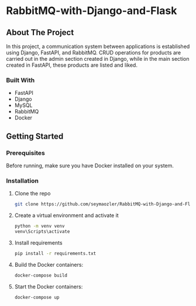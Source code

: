 # RabbitMQ-with-Django-and-Flask
<!-- PROJECT SHIELDS -->
<!--
*** I'm using markdown "reference style" links for readability.
*** Reference links are enclosed in brackets [ ] instead of parentheses ( ).
*** See the bottom of this document for the declaration of the reference variables
*** for contributors-url, forks-url, etc. This is an optional, concise syntax you may use.
*** https://www.markdownguide.org/basic-syntax/#reference-style-links
-->


<!-- ABOUT THE PROJECT -->
## About The Project
In this project, a communication system between applications is established using Django, FastAPI, and RabbitMQ. CRUD operations for products are carried out in the admin section created in Django, while in the main section created in FastAPI, these products are listed and liked.
### Built With

* FastAPI
* Django
* MySQL
* RabbitMQ
* Docker

<!-- GETTING STARTED -->
## Getting Started
### Prerequisites

Before running, make sure you have Docker installed on your system.

### Installation

1. Clone the repo
   ```sh
   git clone https://github.com/seymaozler/RabbitMQ-with-Django-and-Flask.git
   ```
2. Create a virtual environment and activate it
   ```sh
   python -m venv venv
   venv\Scripts\activate
   ```
3. Install requirements
   ```sh
   pip install -r requirements.txt
   ```
4. Build the Docker containers:
   ``` sh
   docker-compose build
   ```
5. Start the Docker containers:
   ``` sh
   docker-compose up
   ```




